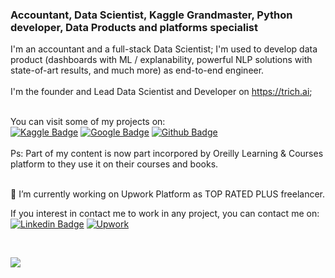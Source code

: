 ### Accountant, Data Scientist, Kaggle Grandmaster, Python developer, Data Products and platforms specialist


I'm an accountant and a full-stack Data Scientist; I'm used to develop data product (dashboards with ML / explanability, powerful NLP solutions with state-of-art results, and much more) as end-to-end engineer.  <br><br>
I'm the founder and Lead Data Scientist and Developer on https://trich.ai;
<br><br>

You can visit some of my projects on:<br>
[![Kaggle Badge](https://img.shields.io/badge/-Kaggle-blue?style=flat-square&logo=Kaggle&logoColor=white&link=https://kaggle.com/kabure/notebooks)](https://kaggle.com/kabure/notebooks)
[![Google Badge](https://img.shields.io/badge/-Portfolio-8a37db?style=flat-square&logo=Google&logoColor=red&labelColor=darkgrey&color=black&link=https://portfolio.trich.ai)](https://portfolio.trich.ai)
[![Github Badge](https://img.shields.io/badge/-Github-8a37db?style=flat-square&logo=Github&logoColor=white&color=black&link=https://portfolio.trich.ai)](https://portfolio.trich.ai)
<br><br>
Ps: Part of my content is now part incorpored by Oreilly Learning & Courses platform to they use it on their courses and books. 

<br>
🔭 I’m currently working on Upwork Platform as TOP RATED PLUS freelancer.<br>

If you interest in contact me to work in any project, you can contact me on:<br>
[![Linkedin Badge](https://img.shields.io/badge/-LinkedIn-blue?style=flat-square&logo=Linkedin&logoColor=white&link=https://www.linkedin.com/in/leonardoferreirads/)](https://www.linkedin.com/in/leonardoferreirads/)
[![Upwork](https://img.shields.io/badge/-Upwork-white?style=flat-square&logo=Upwork&logoColor=green&labelColor=black&color=white&link=https://www.upwork.com/fl/leonardoferreiradasilva)](https://www.upwork.com/fl/leonardoferreiradasilva)

<br>

![](https://komarev.com/ghpvc/?username=kaburelabs)

<!--
**kaburelabs/kaburelabs** is a ✨ _special_ ✨ repository because its `README.md` (this file) appears on your GitHub profile.

Here are some ideas to get you started:

- 🔭 I’m currently working on ...
- 🌱 I’m currently learning ...
- 👯 I’m looking to collaborate on ...
- 🤔 I’m looking for help with ...
- 💬 Ask me about ...
- 📫 How to reach me: ...
- 😄 Pronouns: ...
- ⚡ Fun fact: ...
-->
